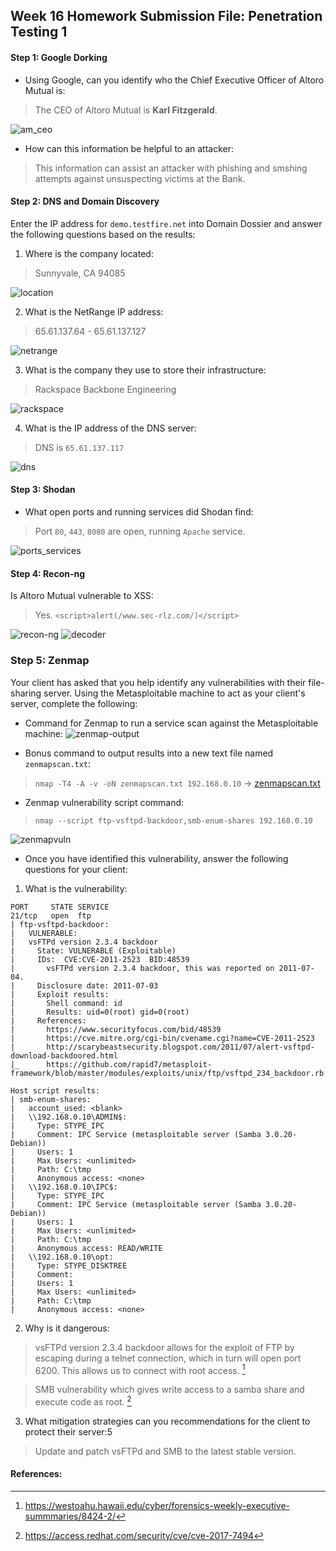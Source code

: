 ## Week 16 Homework Submission File: Penetration Testing 1

#### Step 1: Google Dorking


- Using Google, can you identify who the Chief Executive Officer of Altoro Mutual is:

> The CEO of Altoro Mutual is **Karl Fitzgerald**.

![am_ceo](/16-Penetration-Testing/screenshots/am_ceo.png)

- How can this information be helpful to an attacker:

>This information can assist an attacker with phishing and smshing attempts against unsuspecting victims at the Bank.

#### Step 2: DNS and Domain Discovery

Enter the IP address for `demo.testfire.net` into Domain Dossier and answer the following questions based on the results:

  1. Where is the company located: 
  > Sunnyvale, CA 94085

![location](/16-Penetration-Testing/screenshots/location.png)

  2. What is the NetRange IP address:
> 65.61.137.64 - 65.61.137.127

![netrange](/16-Penetration-Testing/screenshots/netrange.png)

  3. What is the company they use to store their infrastructure:
> Rackspace Backbone Engineering

![rackspace](/16-Penetration-Testing/screenshots/rackspace.png)

  4. What is the IP address of the DNS server:
> DNS is ```65.61.137.117```

![dns](/16-Penetration-Testing/screenshots/dns.png)

#### Step 3: Shodan

- What open ports and running services did Shodan find:
> Port ```80```, ```443```, ```8080``` are open, running ```Apache``` service.

![ports_services](/16-Penetration-Testing/screenshots/ports_services.png)

#### Step 4: Recon-ng

Is Altoro Mutual vulnerable to XSS: 

> Yes. ```<script>alert(/www.sec-rlz.com/)</script>```

![recon-ng](/16-Penetration-Testing/screenshots/recon-ng.png)
![decoder](/16-Penetration-Testing/screenshots/decoder.png)


### Step 5: Zenmap

Your client has asked that you help identify any vulnerabilities with their file-sharing server. Using the Metasploitable machine to act as your client's server, complete the following:

- Command for Zenmap to run a service scan against the Metasploitable machine: 
![zenmap-output](/16-Penetration-Testing/screenshots/zenmap_output.png)
 
- Bonus command to output results into a new text file named `zenmapscan.txt`:
>```nmap -T4 -A -v -oN zenmapscan.txt 192.168.0.10``` -> [zenmapscan.txt](/16-Penetration-Testing/files/zenmapscan.txt)

- Zenmap vulnerability script command: 
> ```nmap --script ftp-vsftpd-backdoor,smb-enum-shares 192.168.0.10```

![zenmapvuln](/16-Penetration-Testing/screenshots/zenmap_vuln.png)

- Once you have identified this vulnerability, answer the following questions for your client:
1. What is the vulnerability:
```
PORT     STATE SERVICE
21/tcp   open  ftp
| ftp-vsftpd-backdoor: 
|   VULNERABLE:
|   vsFTPd version 2.3.4 backdoor
|     State: VULNERABLE (Exploitable)
|     IDs:  CVE:CVE-2011-2523  BID:48539
|       vsFTPd version 2.3.4 backdoor, this was reported on 2011-07-04.
|     Disclosure date: 2011-07-03
|     Exploit results:
|       Shell command: id
|       Results: uid=0(root) gid=0(root)
|     References:
|       https://www.securityfocus.com/bid/48539
|       https://cve.mitre.org/cgi-bin/cvename.cgi?name=CVE-2011-2523
|       http://scarybeastsecurity.blogspot.com/2011/07/alert-vsftpd-download-backdoored.html
|_      https://github.com/rapid7/metasploit-framework/blob/master/modules/exploits/unix/ftp/vsftpd_234_backdoor.rb
```
```
Host script results:
| smb-enum-shares: 
|   account_used: <blank>
|   \\192.168.0.10\ADMIN$: 
|     Type: STYPE_IPC
|     Comment: IPC Service (metasploitable server (Samba 3.0.20-Debian))
|     Users: 1
|     Max Users: <unlimited>
|     Path: C:\tmp
|     Anonymous access: <none>
|   \\192.168.0.10\IPC$: 
|     Type: STYPE_IPC
|     Comment: IPC Service (metasploitable server (Samba 3.0.20-Debian))
|     Users: 1
|     Max Users: <unlimited>
|     Path: C:\tmp
|     Anonymous access: READ/WRITE
|   \\192.168.0.10\opt: 
|     Type: STYPE_DISKTREE
|     Comment: 
|     Users: 1
|     Max Users: <unlimited>
|     Path: C:\tmp
|     Anonymous access: <none>
```
2. Why is it dangerous:
> vsFTPd version 2.3.4 backdoor allows for the exploit of FTP by escaping during a telnet connection, which in turn will open port 6200. This allows us to connect with root access. [^1]

> SMB vulnerability which gives write access to a samba share and execute code as root. [^2]

3. What mitigation strategies can you recommendations for the client to protect their server:5

> Update and patch vsFTPd and SMB to the latest stable version.

#### References:
[^1]: https://westoahu.hawaii.edu/cyber/forensics-weekly-executive-summmaries/8424-2/
[^2]: https://access.redhat.com/security/cve/cve-2017-7494